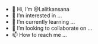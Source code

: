 - 👋 Hi, I’m @Lalitkansana
- 👀 I’m interested in ...
- 🌱 I’m currently learning ...
- 💞️ I’m looking to collaborate on ...
- 📫 How to reach me ...

<!---
Lalitkansana/Lalitkansana is a ✨ special ✨ repository because its `README.md` (this file) appears on your GitHub profile.
You can click the Preview link to take a look at your changes.
--->
